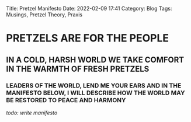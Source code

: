 Title: Pretzel Manifesto
Date: 2022-02-09 17:41
Category: Blog
Tags: Musings, Pretzel Theory, Praxis

# PRETZELS ARE FOR THE PEOPLE

## IN A COLD, HARSH WORLD WE TAKE COMFORT IN THE WARMTH OF FRESH PRETZELS

### LEADERS OF THE WORLD, LEND ME YOUR EARS AND IN THE MANIFESTO BELOW, I WILL DESCRIBE HOW THE WORLD MAY BE RESTORED TO PEACE AND HARMONY

*todo: write manifesto*